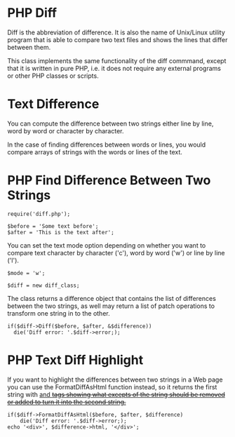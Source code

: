 # PHP Diff

Diff is the abbreviation of difference. It is also the name of Unix/Linux
utility program that is able to compare two text files and shows the lines
that differ between them.

This class implements the same functionality of the diff commmand, except
that it is written in pure PHP, i.e. it does not require any external
programs or other PHP classes or scripts.

# Text Difference

You can compute the difference between two strings either line by
line, word by word or character by character.

In the case of finding differences between words or lines, you would
compare arrays of strings with the words or lines of the text.

# PHP Find Difference Between Two Strings

    require('diff.php');
 
    $before = 'Some text before';
    $after = 'This is the text after';
    
You can set the text mode option depending on whether you want to compare
text character by character ('c'), word by word ('w') or line by line
('l').
    
    $mode = 'w';

    $diff = new diff_class;

The class returns a difference object that contains the list of
differences between the two strings, as well may return a list of patch
operations to transform one string in to the other.
    
    if($diff->Diff($before, $after, &$difference))
      die('Diff error: '.$diff->error;);
      
# PHP Text Diff Highlight

If you want to highlight the differences between two strings in a Web page
you can use the FormatDiffAsHtml function instead, so it returns the first
string with <ins> and <del> tags showing what excepts of the string should
be removed or added to turn it into the second string.

    if($diff->FormatDiffAsHtml($before, $after, $difference)
        die('Diff error: '.$diff->error;);
    echo '<div>', $difference->html, '</div>';